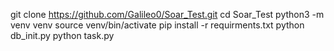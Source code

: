 git clone https://github.com/Galileo0/Soar_Test.git
cd Soar_Test
python3 -m venv venv
source venv/bin/activate
pip install -r requirments.txt
python db_init.py
python task.py
